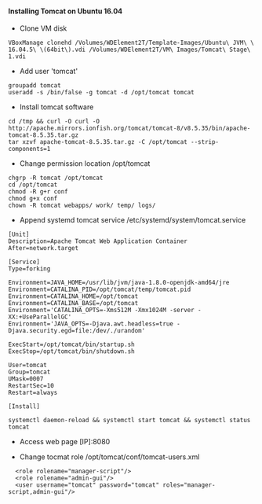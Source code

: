 #### Installing Tomcat on Ubuntu 16.04

- Clone VM disk
```
VBoxManage clonehd /Volumes/WDElement2T/Template-Images/Ubuntu\ JVM\ \ 16.04.5\ \(64bit\).vdi /Volumes/WDElement2T/VM\ Images/Tomcat\ Stage\ 1.vdi
```

- Add user 'tomcat'
```
groupadd tomcat
useradd -s /bin/false -g tomcat -d /opt/tomcat tomcat
```

- Install tomcat software
```
cd /tmp && curl -O curl -O http://apache.mirrors.ionfish.org/tomcat/tomcat-8/v8.5.35/bin/apache-tomcat-8.5.35.tar.gz
tar xzvf apache-tomcat-8.5.35.tar.gz -C /opt/tomcat --strip-components=1
```

- Change permission location /opt/tomcat
```
chgrp -R tomcat /opt/tomcat
cd /opt/tomcat
chmod -R g+r conf
chmod g+x conf
chown -R tomcat webapps/ work/ temp/ logs/
```

- Append systemd tomcat service /etc/systemd/system/tomcat.service
```
[Unit]
Description=Apache Tomcat Web Application Container
After=network.target

[Service]
Type=forking

Environment=JAVA_HOME=/usr/lib/jvm/java-1.8.0-openjdk-amd64/jre
Environment=CATALINA_PID=/opt/tomcat/temp/tomcat.pid
Environment=CATALINA_HOME=/opt/tomcat
Environment=CATALINA_BASE=/opt/tomcat
Environment='CATALINA_OPTS=-Xms512M -Xmx1024M -server -XX:+UseParallelGC'
Environment='JAVA_OPTS=-Djava.awt.headless=true -Djava.security.egd=file:/dev/./urandom'

ExecStart=/opt/tomcat/bin/startup.sh
ExecStop=/opt/tomcat/bin/shutdown.sh

User=tomcat
Group=tomcat
UMask=0007
RestartSec=10
Restart=always

[Install]
```
```
systemctl daemon-reload && systemctl start tomcat && systemctl status tomcat
```

- Access web page [IP]:8080

- Change tocmat role /opt/tomcat/conf/tomcat-users.xml
```
  <role rolename="manager-script"/>
  <role rolename="admin-gui"/>
  <user username="tomcat" password="tomcat" roles="manager-script,admin-gui"/>
```
